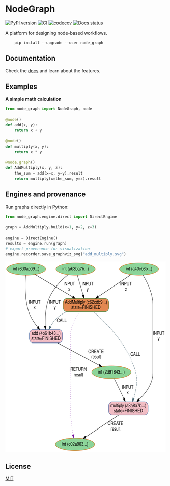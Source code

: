 # NodeGraph
[![PyPI version](https://badge.fury.io/py/node-graph.svg)](https://badge.fury.io/py/node-graph)
[![CI](https://github.com/scinode/node-graph/actions/workflows/ci.yaml/badge.svg)](https://github.com/scinode/node-graph/actions/workflows/ci.yaml)
[![codecov](https://codecov.io/gh/scinode/node-graph/branch/main/graph/badge.svg)](https://codecov.io/gh/scinode/node-graph)
[![Docs status](https://readthedocs.org/projects/node-graph/badge)](http://node-graph.readthedocs.io/)



A platform for designing node-based workflows.


```console
    pip install --upgrade --user node_graph
```


## Documentation
Check the [docs](https://node-graph.readthedocs.io/en/latest/) and learn about the features.

## Examples
**A simple math calculation**

```python
from node_graph import NodeGraph, node

@node()
def add(x, y):
    return x + y

@node()
def multiply(x, y):
    return x * y

@node.graph()
def AddMultiply(x, y, z):
    the_sum = add(x=x, y=y).result
    return multiply(x=the_sum, y=z).result

```

## Engines and provenance
Run graphs directly in Python:

```python
from node_graph.engine.direct import DirectEngine

graph = AddMultiply.build(x=1, y=2, z=3)

engine = DirectEngine()
results = engine.run(graph)
# export provenance for visualization
engine.recorder.save_graphviz_svg("add_multiply.svg")
```


</div>

<p align="center">
<img src="docs/source/_static/images/add_multiply.svg" height="600" alt="Provenance Graph Example"/>
</p>

## License
[MIT](http://opensource.org/licenses/MIT)
